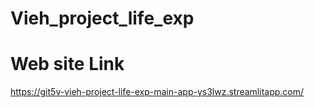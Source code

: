 # Vieh_project_life_exp
# Web site Link 
https://git5v-vieh-project-life-exp-main-app-ys3lwz.streamlitapp.com/
